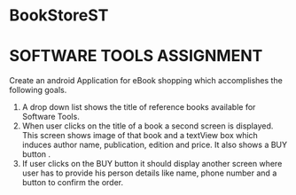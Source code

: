 # BookStoreST
# SOFTWARE TOOLS ASSIGNMENT
Create an android Application for eBook shopping which accomplishes the following
goals.
1. A drop down list shows the title of reference books available for Software Tools.
2. When user clicks on the title of a book a second screen is displayed. This screen
shows image of that book and a textView box which induces author name, publication,
edition and price. It also shows a BUY button .
3. If user clicks on the BUY button it should display another screen where user has to
provide his person details like name, phone number and a button to confirm the order.
